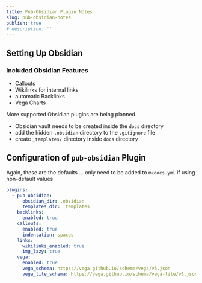 ```yaml
---
title: Pub-Obsidian Plugin Notes
slug: pub-obsidian-notes
publish: true
# description: ''
---
```


## Setting Up Obsidian

### Included Obsidian Features

- Callouts
- Wikilinks for internal links
- automatic Backlinks
- Vega Charts

More supported Obsidian plugins are being planned.

- Obsidian vault needs to be created inside the `docs` directory
- add the hidden `.obsidian` directory to the `.gitignore` file
- create `_templates/` directory inside `docs` directory

## Configuration of `pub-obsidian` Plugin

Again, these are the defaults ... only need to be added to `mkdocs.yml` if using non-default values.

```yaml
plugins:
  - pub-obsidian:
      obsidian_dir: .obsidian
      templates_dir: _templates
    backlinks:
      enabled: true
    callouts:
      enabled: true
      indentation: spaces
    links:
      wikilinks_enabled: true
      img_lazy: true
    vega:
      enabled: true
      vega_schema: https://vega.github.io/schema/vega/v5.json
      vega_lite_schema: https://vega.github.io/schema/vega-lite/v5.json
```


